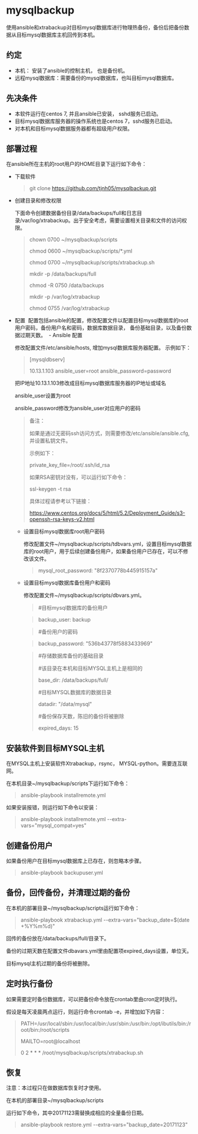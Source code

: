 # mysqlbackup

使用ansible和xtrabackup对目标mysql数据库进行物理热备份，备份后把备份数据从目标mysql数据库主机回传到本机。

## 约定

- 本机： 安装了ansible的控制主机， 也是备份机。
- 远程mysql数据库：需要备份的mysql数据库，也叫目标mysql数据库。

## 先决条件
- 本软件运行在centos 7, 并且ansible已安装， sshd服务已启动。
- 目标mysql数据库服务器的操作系统也是centos 7，sshd服务已启动。
- 对本机和目标mysql数据服务器都有超级用户权限。


## 部署过程
在ansible所在主机的root用户的HOME目录下运行如下命令：

- 下载软件

   >git clone https://github.com/tjnh05/mysqlbackup.git

- 创建目录和修改权限

  下面命令创建数据备份目录/data/backups/full和日志目录/var/log/xtrabackup。出于安全考虑，需要设置相关目录和文件的访问权限。
  
  >chown 0700 ~/mysqlbackup/scripts
  >
  >chmod 0600 ~/mysqlbackup/scripts/*.yml
  >
  >chmod 0700 ~/mysqlbackup/scripts/xtrabackup.sh
  >
  >mkdir -p /data/backups/full
  >
  >chmod -R 0750 /data/backups 
  >
  >mkdir -p /var/log/xtrabackup 
  >
  >chmod 0755 /var/log/xtrabackup


- 配置
  配置包括ansible的配置，修改配置文件以配置目标mysql数据库的root用户密码，备份用户名和密码，数据库数据目录， 备份基础目录，以及备份数据过期天数。
  - Ansible 配置
    
    修改配置文件/etc/ansible/hosts, 增加mysql数据库服务器配置。
    示例如下：

    >[mysqldbserv]
    >
    >10.13.1.103  ansible_user=root ansible_password=password

    把IP地址10.13.1.103修改成目标mysql数据库服务器的IP地址或域名
    
    ansible_user设置为root 
    
    ansible_password修改为ansible_user对应用户的密码
    
    >备注：
    >
    >如果是通过无密码ssh访问方式，则需要修改/etc/ansible/ansible.cfg, 并设置私钥文件。
    >
    >示例如下：
    >
    >private_key_file=/root/.ssh/id_rsa
    >
    >如果RSA密钥对没有，可以运行如下命令：
    >
    >ssl-keygen -t rsa
    >
    >具体过程请参考以下链接：
    >
    >https://www.centos.org/docs/5/html/5.2/Deployment_Guide/s3-openssh-rsa-keys-v2.html

  - 设置目标mysql数据库root用户密码
    
    修改配置文件~/mysqlbackup/scripts/tdbvars.yml，设置目标mysql数据库的root用户，用于后续创建备份用户，如果备份用户已存在，可以不修改该文件。

    >mysql_root_password: "8f2370778b445915157a"

  - 设置目标mysql数据库备份用户和密码
    
    修改配置文件~/mysqlbackup/scripts/dbvars.yml。

    >#目标mysql数据库的备份用户
    
    >backup_user: backup
    
    >#备份用户的密码
    
    >backup_password: "536b43778f5883433969"

    >#存储数据库备份的基础目录
    >
    >#该目录在本机和目标MYSQL主机上是相同的
    >
    >base_dir:   /data/backups/full/
    >
    >#目标MYSQL数据库的数据目录
    >
    >datadir: "/data/mysql"
    >
    >#备份保存天数，陈旧的备份将被删除
    >
    >expired_days: 15

## 安装软件到目标MYSQL主机
    
在MYSQL主机上安装软件Xtrabackup，rsync， MYSQL-python。需要连互联网。
    
在本机目录~/mysqlbackup/scripts下运行如下命令：
 
>ansible-playbook  installremote.yml

如果安装报错，则运行如下命令以安装：
   
>ansible-playbook  installremote.yml --extra-vars="mysql_compat=yes"

## 创建备份用户
  
如果备份用户在目标mysql数据库上已存在，则忽略本步骤。
    
>ansible-playbook  backupuser.yml

## 备份，回传备份，并清理过期的备份

在本机的部署目录~/mysqlbackup/scripts运行如下命令：
    
>ansible-playbook  xtrabackup.yml --extra-vars="backup_date=$(date +%Y%m%d)"

回传的备份放在/data/backups/full/目录下。
  
备份的过期天数在配置文件dbavars.yml里由配置项expired_days设置，单位天。
  
目标mysql主机过期的备份将被删除。

## 定时执行备份
  
如果需要定时备份数据库，可以把备份命令放在crontab里由cron定时执行。
  
假设是每天凌晨两点运行，则运行命令crontab -e，并增加如下内容：
    
>PATH=/usr/local/sbin:/usr/local/bin:/usr/sbin:/usr/bin:/opt/ibutils/bin:/root/bin:/root/scripts
>
>MAILTO=root@localhost
>
>0 2 * * * /root/mysqlbackup/scripts/xtrabackup.sh

## 恢复 

注意：本过程只在做数据库恢复时才使用。
  
在本机的部署目录~/mysqlbackup/scripts
  
运行如下命令，其中20171123需替换成相应的全量备份日期。
  
>ansible-playbook  restore.yml --extra-vars="backup_date=20171123"
